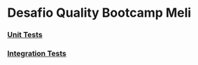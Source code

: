 # Desafio Quality Bootcamp Meli

### [Unit Tests](src/test/java/meli.desafio_quality/unit)
### [Integration Tests](src/test/java/meli.desafio_quality/integration)